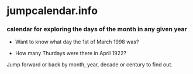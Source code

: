 # jumpcalendar.info

### calendar for exploring the days of the month in any given year

* Want to know what day the 1st of March 1998 was?

* How many Thurdays were there in April 1922?

Jump forward or back by month, year, decade or century to find out.
